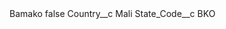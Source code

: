 <?xml version="1.0" encoding="UTF-8"?>
<CustomMetadata xmlns="http://soap.sforce.com/2006/04/metadata" xmlns:xsi="http://www.w3.org/2001/XMLSchema-instance" xmlns:xsd="http://www.w3.org/2001/XMLSchema">
    <label>Bamako</label>
    <protected>false</protected>
    <values>
        <field>Country__c</field>
        <value xsi:type="xsd:string">Mali</value>
    </values>
    <values>
        <field>State_Code__c</field>
        <value xsi:type="xsd:string">BKO</value>
    </values>
</CustomMetadata>
